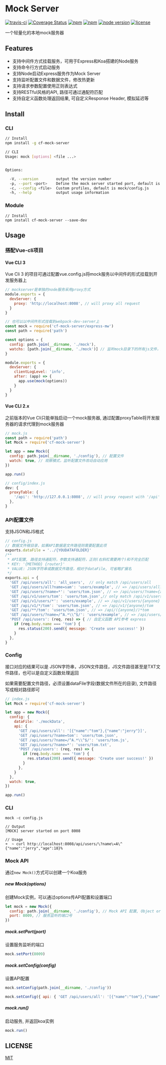 # Mock Server

[![travis-ci](https://travis-ci.org/xiao555/mock-server.svg?branch=master)](https://travis-ci.org/xiao555/mock-server)
[![Coverage Status](https://coveralls.io/repos/github/xiao555/mock-server/badge.svg?branch=master)](https://coveralls.io/github/xiao555/mock-server?branch=master)
[![npm](https://img.shields.io/npm/dt/cf-mock-server.svg)](https://www.npmjs.com/package/cf-mock-server)
[![npm](https://img.shields.io/npm/v/cf-mock-server.svg)](https://www.npmjs.com/package/cf-mock-server)
[![node version](https://img.shields.io/badge/node.js-%3E=_7.10.1-green.svg)](http://nodejs.org/download/)
[![license](https://img.shields.io/github/license/mashape/apistatus.svg)](https://github.com/xiao555/mock-server/blob/master/LICENSE)

一个轻量化的本地mock服务器

## Features

* 支持中间件方式挂载服务，可用于Express和Koa搭建的Node服务
* 支持命令行方式启动服务
* 支持Node启动Express服务作为Mock Server
* 支持监听配置文件和数据文件，修改热更新
* 支持请求参数配置使用正则表达式
* 支持RESTful风格的API, 路径可通过通配符匹配
* 支持自定义函数处理返回结果, 可自定义Response Header, 模拟延迟等

## Install

### CLI

```bash
// Install
npm install -g cf-mock-server

// CLI
Usage: mock [options] <file ...>


Options:

  -V, --version        output the version number
  -p, --port <port>    Define the mock server started port, default is 8008
  -c, --config <file>  Custom profiles, default is mock/config.js
  -h, --help           output usage information
```

### Module

```shell
// Install
npm install cf-mock-server --save-dev
```

## Usage

### 搭配Vue-cli项目

#### Vue CLI 3

Vue Cli 3 的项目可通过配置vue.config.js将mock服务以中间件的形式挂载到开发服务器上

``` javascript
// mockserver是单独的node服务采用proxy方式
module.exports = {
  devServer: {
    proxy: 'http://localhost:8008', // will proxy all request
  }
}

// 也可以以中间件形式挂载到webpack-dev-server上
const mock = require('cf-mock-server/express-mw')
const path = require('path')

const options = {
  config: path.join(__dirname, './mock'),
  watchs: [path.join(__dirname, './mock')] // 监听mock目录下的所有js文件，热更新
}

module.exports = {
  devServer: {
    clientLogLevel: 'info',
    after: (app) => {
      app.use(mock(options))
    }
  }
}
```

#### Vue CLI 2.x

之前版本的Vue Cli只能单独启动一个mock服务器, 通过配置proxyTable将开发服务器的请求代理到mock服务器

``` javascript
// mock.js
const path = require('path')
let Mock = require('cf-mock-server')

let app = new Mock({
  config: path.join(__dirname, './config'), // 配置文件
  watch: true, // 观察模式，监听配置文件改动自动应用
})

app.run()

// config/index.js
dev: {
  proxyTable: {
    '/api': 'http://127.0.0.1:8008', // will proxy request with '/api' prefix
  },
}
```

### API配置文件

支持JSON和JS格式

```javascript
// config.js
// 数据文件根目录，如果API数据是文件路径则需要配置此项
exports.dataFile = '../{YOUDATAFOLDER}'
/**
 * API配置, 路径支持通配符，参数支持通配符，正则(右斜杠需要两个)和不完全匹配
 * KEY: '{METHOD} {router}'
 * VALUE: JSON字符串或数据文件路径，相对于dataFile, 可省略扩展名
 */
exports.api = {
  'GET /api/users/all': 'all_users',  // only match /api/users/all
  'GET /api/users/all?name=sam': 'users/example', // => /api/users/all?name=sam&age=18
  'GET /api/users/?name=*': 'users/tom.json', // => /api/users/?name={anyone}
  'GET /api/v1/users/tom': 'users/tom.json',// only match /api/v1/users/tom
  'GET /api/v1/users/*': 'users/example', // => /api/v1/users/{anyone}
  'GET /api/v1/*/tom': 'users/tom.json', // => /api/v1/{anyone}/tom
  'GET /api/**/tom': 'users/tom.json', // => /api/({anyone}/)*tom
  'GET /api/users/?name=/^A.*\\^$/': 'users/example', // => /api/users/?name=A{.*}^
  'POST /api/users': (req, res) => { // 自定义函数 API参考 express
    if (req.body.name === 'tom') {
      res.status(200).send({ message: 'Create user success!' })
    }
  },
}
```

### Config

接口对应的结果可以是 JSON字符串，JSON文件路径，JS文件路径甚至是TXT文件路径，也可以是自定义函数处理返回

如果需要配置文件路径，必须设置dataFile字段(数据文件所在的目录), 文件路径写成相对路径即可

```javascript
// index.js
let Mock = require('cf-mock-server')

let app = new Mock({
  config: {
    dataFile: './mockData',
    api: {
      'GET /api/users/all': '[{"name":"tom"},{"name":"jerry"}]',
      'GET /api/users/?name=tom': 'users/tom.json',
      'GET /api/users/?name=/^A.*\\^$/': 'users/tom.js',
      'GET /api/users/?name=*': 'users/tom.txt',
      'POST /api/users': (req, res) => {
        if (req.body.name === 'tom') {
          res.status(200).send({ message: 'Create user success!' })
        }
      },
    }
  },
  watch: true,
})

app.run()
```

### CLI

``` shell
mock -c config.js

// Output
[MOCK] server started on port 8008

// Usage
➜  ~ curl http://localhost:8008/api/users/\?name\=A\^
{"name":"jerry","age":18}%
```

### Mock API

通过`new Mock()`方式可以创建一个Koa服务

##### new Mock(options)

创建Mock实例，可以通过options传API配置和设置端口

``` javascript
let mock = new Mock({
  config: path.join(__dirname, './config'), // Mock API 配置, Object or file path
  port: 8009, // 服务监听的端口号
})
```

##### mock.setPort(port)

设置服务监听的端口

``` javascript
mock.setPort(8009)
```

##### mock.setConfig(config)

设置API配置

``` javascript
mock.setConfig(path.join(__dirname, './config'))

mock.setConfig({ api: { 'GET /api/users/all': '[{"name":"tom"},{"name":"jerry"}]' } })
```

##### mock.run()

启动服务, 并返回koa实例

``` javascript
mock.run()
```

## LICENSE

[MIT](https://opensource.org/licenses/MIT)
